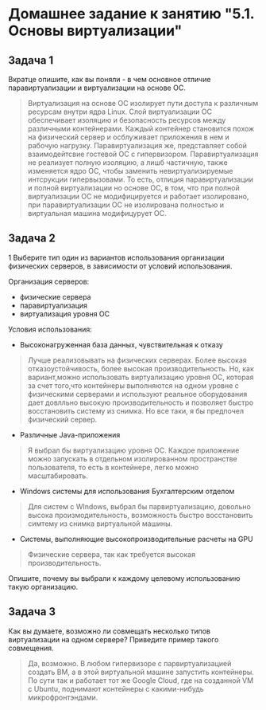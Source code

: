 # Домашнее задание к занятию "5.1. Основы виртуализации"

## Задача 1

Вкратце опишите, как вы поняли - в чем основное отличие паравиртуализации и виртуализации на основе ОС.

>   Виртуализация на основе ОС изолирует пути доступа к различным ресурсам внутри ядра Linux. Слой виртуализации ОС обеспечивает изоляцию и безопасность ресурсов между различными контейнерами.
>   Каждый контейнер становится похож на физический сервер и осблуживает приложения в нем и рабочую нагрузку. Паравиртуализация же, представляет собой взаимодейтсвие гостевой ОС с гипервизором.
>   Паравиртуализация не реализует полную изоляцию, а лишб частичную, также изменяется ядро ОС, чтобы заменить невиртуализируемые интсрукции гипервызовами. То есть, отлиция паравиртуализации 
>   и полной виртуализации но основе ОС, в том, что при полной виртуализации ОС не модифицируется и работает изолировано, при паравиртуализации ОС не изолирована полностью и виртуальная машина
>   модифицурует ОС. 

## Задача 2
1
Выберите тип один из вариантов использования организации физических серверов, 
в зависимости от условий использования.

Организация серверов:
- физические сервера
- паравиртуализация
- виртуализация уровня ОС

Условия использования:

- Высоконагруженная база данных, чувствительная к отказу
>   Лучше реализовывать на физических серверах. Более высокая отказоустойчивость, более высокая производительность. Но, как вариант,можно использовать виртуализацию уровня ОС,
>   которая за счет того,что контейнеры выполняются на одном уровне с физическими серверами и используют реальное оборудования дает довлльно высокую производительность и позволяет быстро 
>   восстановить систему из снимка. Но все таки, я бы предпочел физический сервер.
- Различные Java-приложения
>   Я выбрал бы виртуализацию уровня ОС. Каждое приложение можно запускать в отдельном изолированном пространстве пользователя, то есть в контейнере, легко можно масштабировать.
- Windows системы для использования Бухгалтерским отделом 
>   Для систем с WIndows, выбрал бы парвиртуализацию, довольно высока произмодительность, возможность быстро восстановить симтему из снимка виртуальной машины. 
- Системы, выполняющие высокопроизводительные расчеты на GPU
>   Физические сервера, так как требуется высокая производительность.

Опишите, почему вы выбрали к каждому целевому использованию такую организацию.

## Задача 3

Как вы думаете, возможно ли совмещать несколько типов виртуализации на одном сервере?
Приведите пример такого совмещения.
>   Да, возможно. В любом гипервизоре с парвиртуализацией создать ВМ, а в этой виртуальной машине запустить контейнеры. По сути так и работает тот же Google Cloud, где
>   на созданной VM с Ubuntu, поднимают контейнеры с какими-нибудь микрофронтэндами.
